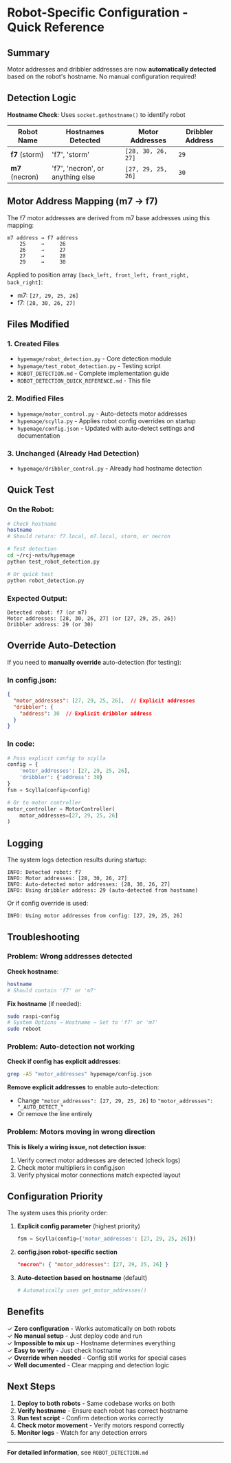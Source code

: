 # Robot-Specific Configuration - Quick Reference

## Summary

Motor addresses and dribbler addresses are now **automatically detected** based on the robot's hostname. No manual configuration required!

## Detection Logic

**Hostname Check**: Uses `socket.gethostname()` to identify robot

| Robot Name | Hostnames Detected | Motor Addresses | Dribbler Address |
|------------|-------------------|-----------------|------------------|
| **f7** (storm) | 'f7', 'storm' | `[28, 30, 26, 27]` | `29` |
| **m7** (necron) | 'f7', 'necron', or anything else | `[27, 29, 25, 26]` | `30` |

## Motor Address Mapping (m7 → f7)

The f7 motor addresses are derived from m7 base addresses using this mapping:

```
m7 address → f7 address
    25     →     26
    26     →     27
    27     →     28
    29     →     30
```

Applied to position array `[back_left, front_left, front_right, back_right]`:
- m7: `[27, 29, 25, 26]`
- f7: `[28, 30, 26, 27]`

## Files Modified

### 1. **Created Files**
- `hypemage/robot_detection.py` - Core detection module
- `hypemage/test_robot_detection.py` - Testing script
- `ROBOT_DETECTION.md` - Complete implementation guide
- `ROBOT_DETECTION_QUICK_REFERENCE.md` - This file

### 2. **Modified Files**
- `hypemage/motor_control.py` - Auto-detects motor addresses
- `hypemage/scylla.py` - Applies robot config overrides on startup
- `hypemage/config.json` - Updated with auto-detect settings and documentation

### 3. **Unchanged (Already Had Detection)**
- `hypemage/dribbler_control.py` - Already had hostname detection

## Quick Test

### On the Robot:
```bash
# Check hostname
hostname
# Should return: f7.local, m7.local, storm, or necron

# Test detection
cd ~/rcj-nats/hypemage
python test_robot_detection.py

# Or quick test
python robot_detection.py
```

### Expected Output:
```
Detected robot: f7 (or m7)
Motor addresses: [28, 30, 26, 27] (or [27, 29, 25, 26])
Dribbler address: 29 (or 30)
```

## Override Auto-Detection

If you need to **manually override** auto-detection (for testing):

### In config.json:
```json
{
  "motor_addresses": [27, 29, 25, 26],  // Explicit addresses
  "dribbler": {
    "address": 30  // Explicit dribbler address
  }
}
```

### In code:
```python
# Pass explicit config to scylla
config = {
    'motor_addresses': [27, 29, 25, 26],
    'dribbler': {'address': 30}
}
fsm = Scylla(config=config)

# Or to motor controller
motor_controller = MotorController(
    motor_addresses=[27, 29, 25, 26]
)
```

## Logging

The system logs detection results during startup:

```
INFO: Detected robot: f7
INFO: Motor addresses: [28, 30, 26, 27]
INFO: Auto-detected motor addresses: [28, 30, 26, 27]
INFO: Using dribbler address: 29 (auto-detected from hostname)
```

Or if config override is used:
```
INFO: Using motor addresses from config: [27, 29, 25, 26]
```

## Troubleshooting

### Problem: Wrong addresses detected

**Check hostname**:
```bash
hostname
# Should contain 'f7' or 'm7'
```

**Fix hostname** (if needed):
```bash
sudo raspi-config
# System Options → Hostname → Set to 'f7' or 'm7'
sudo reboot
```

### Problem: Auto-detection not working

**Check if config has explicit addresses**:
```bash
grep -A5 "motor_addresses" hypemage/config.json
```

**Remove explicit addresses** to enable auto-detection:
- Change `"motor_addresses": [27, 29, 25, 26]` to `"motor_addresses": "_AUTO_DETECT_"`
- Or remove the line entirely

### Problem: Motors moving in wrong direction

**This is likely a wiring issue, not detection issue**:
1. Verify correct motor addresses are detected (check logs)
2. Check motor multipliers in config.json
3. Verify physical motor connections match expected layout

## Configuration Priority

The system uses this priority order:

1. **Explicit config parameter** (highest priority)
   ```python
   fsm = Scylla(config={'motor_addresses': [27, 29, 25, 26]})
   ```

2. **config.json robot-specific section**
   ```json
   "necron": { "motor_addresses": [27, 29, 25, 26] }
   ```

3. **Auto-detection based on hostname** (default)
   ```python
   # Automatically uses get_motor_addresses()
   ```

## Benefits

✓ **Zero configuration** - Works automatically on both robots  
✓ **No manual setup** - Just deploy code and run  
✓ **Impossible to mix up** - Hostname determines everything  
✓ **Easy to verify** - Just check hostname  
✓ **Override when needed** - Config still works for special cases  
✓ **Well documented** - Clear mapping and detection logic  

## Next Steps

1. **Deploy to both robots** - Same codebase works on both
2. **Verify hostname** - Ensure each robot has correct hostname
3. **Run test script** - Confirm detection works correctly
4. **Check motor movement** - Verify motors respond correctly
5. **Monitor logs** - Watch for any detection errors

---

**For detailed information**, see `ROBOT_DETECTION.md`
